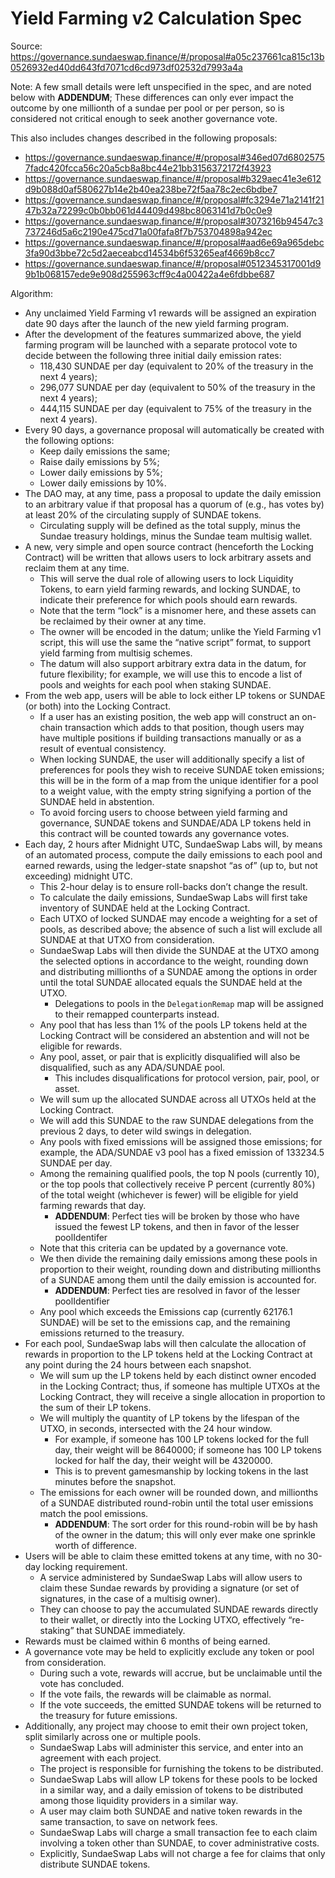 # Yield Farming v2 Calculation Spec

Source: https://governance.sundaeswap.finance/#/proposal#a05c237661ca815c13b0526932ed40dd643fd7071cd6cd973df02532d7993a4a

Note: A few small details were left unspecified in the spec, and are noted below with **ADDENDUM**; These differences can only ever impact the outcome by one millionth of a sundae per pool or per person, so is considered not critical enough to seek another governance vote. 

This also includes changes described in the following proposals:
 - https://governance.sundaeswap.finance/#/proposal#346ed07d68025757fadc420fcca56c20a5cb8a8bc44e21bb3156372172f43923
 - https://governance.sundaeswap.finance/#/proposal#b329aec41e3e612d9b088d0af580627b14e2b40ea238be72f5aa78c2ec6bdbe7
 - https://governance.sundaeswap.finance/#/proposal#fc3294e71a2141f2147b32a72299c0b0bb061d44409d498bc8063141d7b0c0e9
 - https://governance.sundaeswap.finance/#/proposal#3073216b94547c3737246d5a6c2190e475cd71a00fafa8f7b753704898a942ec
 - https://governance.sundaeswap.finance/#/proposal#aad6e69a965debc3fa90d3bbe72c5d2aeceabcd14534b6f53265eaf4669b8cc7
 - https://governance.sundaeswap.finance/#/proposal#0512345317001d99b1b068157ede9e908d255963cff9c4a00422a4e6fdbbe687

Algorithm:
- Any unclaimed Yield Farming v1 rewards will be assigned an expiration date 90 days after the launch of the new yield farming program.
- After the development of the features summarized above, the yield farming program will be launched with a separate protocol vote to decide between the following three initial daily emission rates:
  - 118,430 SUNDAE per day (equivalent to 20% of the treasury in the next 4 years);
  - 296,077 SUNDAE per day (equivalent to 50% of the treasury in the next 4 years);
  - 444,115 SUNDAE per day (equivalent to 75% of the treasury in the next 4 years).
- Every 90 days, a governance proposal will automatically be created with the following options:
  - Keep daily emissions the same;
  - Raise daily emissions by 5%;
  - Lower daily emissions by 5%;
  - Lower daily emissions by 10%.
- The DAO may, at any time, pass a proposal to update the daily emission to an arbitrary value if that proposal has a quorum of (e.g., has votes by) at least 20% of the circulating supply of SUNDAE tokens.
  - Circulating supply will be defined as the total supply, minus the Sundae treasury holdings, minus the Sundae team multisig wallet.
- A new, very simple and open source contract (henceforth the Locking Contract) will be written that allows users to lock arbitrary assets and reclaim them at any time.
  - This will serve the dual role of allowing users to lock Liquidity Tokens, to earn yield farming rewards, and locking SUNDAE, to indicate their preference for which pools should earn rewards.
  - Note that the term “lock” is a misnomer here, and these assets can be reclaimed by their owner at any time.
  - The owner will be encoded in the datum; unlike the Yield Farming v1 script, this will use the same the “native script” format, to support yield farming from multisig schemes.
  - The datum will also support arbitrary extra data in the datum, for future flexibility; for example, we will use this to encode a list of pools and weights for each pool when staking SUNDAE.
- From the web app, users will be able to lock either LP tokens or SUNDAE (or both) into the Locking Contract.
  - If a user has an existing position, the web app will construct an on-chain transaction which adds to that position, though users may have multiple positions if building transactions manually or as a result of eventual consistency.
  - When locking SUNDAE, the user will additionally specify a list of preferences for pools they wish to receive SUNDAE token emissions; this will be in the form of a map from the unique identifier for a pool to a weight value, with the empty string signifying a portion of the SUNDAE held in abstention.
  - To avoid forcing users to choose between yield farming and governance, SUNDAE tokens and SUNDAE/ADA LP tokens held in this contract will be counted towards any governance votes.
- Each day, 2 hours after Midnight UTC, SundaeSwap Labs will, by means of an automated process, compute the daily emissions to each pool and earned rewards, using the ledger-state snapshot “as of” (up to, but not exceeding) midnight UTC.
  - This 2-hour delay is to ensure roll-backs don’t change the result.
  - To calculate the daily emissions, SundaeSwap Labs will first take inventory of SUNDAE held at the Locking Contract.
  - Each UTXO of locked SUNDAE may encode a weighting for a set of pools, as described above; the absence of such a list will exclude all SUNDAE at that UTXO from consideration.
  - SundaeSwap Labs will then divide the SUNDAE at the UTXO among the selected options in accordance to the weight, rounding down and distributing millionths of a SUNDAE among the options in order until the total SUNDAE allocated equals the SUNDAE held at the UTXO.
    - Delegations to pools in the `DelegationRemap` map will be assigned to their remapped counterparts instead.
  - Any pool that has less than 1% of the pools LP tokens held at the Locking Contract will be considered an abstention and will not be eligible for rewards.
  - Any pool, asset, or pair that is explicitly disqualified will also be disqualified, such as any ADA/SUNDAE pool.
    - This includes disqualifications for protocol version, pair, pool, or asset.
  - We will sum up the allocated SUNDAE across all UTXOs held at the Locking Contract.
  - We will add this SUNDAE to the raw SUNDAE delegations from the previous 2 days, to deter wild swings in delegation.
  - Any pools with fixed emissions will be assigned those emissions; for example, the ADA/SUNDAE v3 pool has a fixed emission of 133234.5 SUNDAE per day.
  - Among the remaining qualified pools, the top N pools (currently 10), or the top pools that collectively receive P percent (currently 80%) of the total weight (whichever is fewer) will be eligible for yield farming rewards that day.
    - **ADDENDUM**: Perfect ties will be broken by those who have issued the fewest LP tokens, and then in favor of the lesser poolIdentifer
  - Note that this criteria can be updated by a governance vote.
  - We then divide the remaining daily emissions among these pools in proportion to their weight, rounding down and distributing millionths of a SUNDAE among them until the daily emission is accounted for.
    - **ADDENDUM**: Perfect ties are resolved in favor of the lesser poolIdentifier
  - Any pool which exceeds the Emissions cap (currently 62176.1 SUNDAE) will be set to the emissions cap, and the remaining emissions returned to the treasury.
- For each pool, SundaeSwap labs will then calculate the allocation of rewards in proportion to the LP tokens held at the Locking Contract at any point during the 24 hours between each snapshot.
  - We will sum up the LP tokens held by each distinct owner encoded in the Locking Contract; thus, if someone has multiple UTXOs at the Locking Contract, they will receive a single allocation in proportion to the sum of their LP tokens.
  - We will multiply the quantity of LP tokens by the lifespan of the UTXO, in seconds, intersected with the 24 hour window.
    - For example, if someone has 100 LP tokens locked for the full day, their weight will be 8640000; if someone has 100 LP tokens locked for half the day, their weight will be 4320000.
    - This is to prevent gamesmanship by locking tokens in the last minutes before the snapshot.
  - The emissions for each owner will be rounded down, and millionths of a SUNDAE distributed round-robin until the total user emissions match the pool emissions.
    - **ADDENDUM**: The sort order for this round-robin will be by hash of the owner in the datum; this will only ever make one sprinkle worth of difference.
- Users will be able to claim these emitted tokens at any time, with no 30-day locking requirement.
  - A service administered by SundaeSwap Labs will allow users to claim these Sundae rewards by providing a signature (or set of signatures, in the case of a multisig owner).
  - They can choose to pay the accumulated SUNDAE rewards directly to their wallet, or directly into the Locking UTXO, effectively “re-staking” that SUNDAE immediately.
- Rewards must be claimed within 6 months of being earned.
- A governance vote may be held to explicitly exclude any token or pool from consideration.
  - During such a vote, rewards will accrue, but be unclaimable until the vote has concluded.
  - If the vote fails, the rewards will be claimable as normal.
  - If the vote succeeds, the emitted SUNDAE tokens will be returned to the treasury for future emissions.
- Additionally, any project may choose to emit their own project token, split similarly across one or multiple pools.
  - SundaeSwap Labs will administer this service, and enter into an agreement with each project.
  - The project is responsible for furnishing the tokens to be distributed.
  - SundaeSwap Labs will allow LP tokens for these pools to be locked in a similar way, and a daily emission of tokens to be distributed among those liquidity providers in a similar way.
  - A user may claim both SUNDAE and native token rewards in the same transaction, to save on network fees.
  - SundaeSwap Labs will charge a small transaction fee to each claim involving a token other than SUNDAE, to cover administrative costs.
  - Explicitly, SundaeSwap Labs will not charge a fee for claims that only distribute SUNDAE tokens.